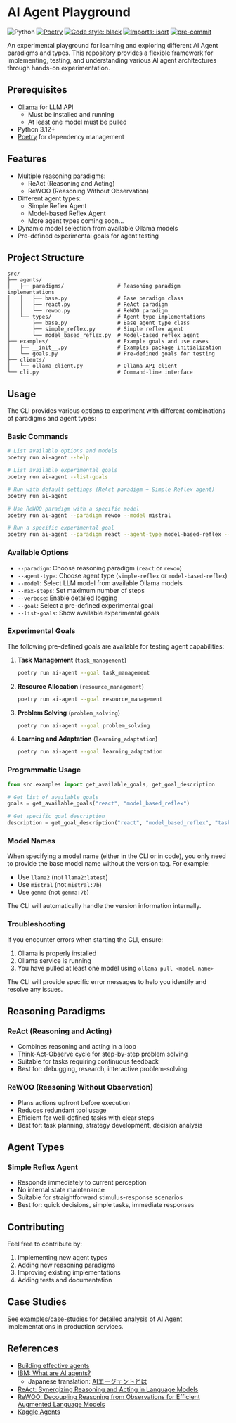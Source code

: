 # AI Agent Playground

![Python](https://img.shields.io/badge/python-3.12-blue)
[![Poetry](https://img.shields.io/endpoint?url=https://python-poetry.org/badge/v0.json)](https://python-poetry.org/)
[![Code style: black](https://img.shields.io/badge/code%20style-black-000000.svg)](https://github.com/psf/black)
[![Imports: isort](https://img.shields.io/badge/%20imports-isort-%231674b1?style=flat&labelColor=ef8336)](https://pycqa.github.io/isort/)
[![pre-commit](https://img.shields.io/badge/pre--commit-enabled-brightgreen?logo=pre-commit&logoColor=white)](https://github.com/pre-commit/pre-commit)

An experimental playground for learning and exploring different AI Agent paradigms and types. This repository provides a flexible framework for implementing, testing, and understanding various AI agent architectures through hands-on experimentation.

## Prerequisites

- [Ollama](https://ollama.com/) for LLM API
  - Must be installed and running
  - At least one model must be pulled
- Python 3.12+
- [Poetry](https://python-poetry.org/) for dependency management

## Features

- Multiple reasoning paradigms:
  - ReAct (Reasoning and Acting)
  - ReWOO (Reasoning Without Observation)
- Different agent types:
  - Simple Reflex Agent
  - Model-based Reflex Agent
  - More agent types coming soon...
- Dynamic model selection from available Ollama models
- Pre-defined experimental goals for agent testing

## Project Structure

```
src/
├── agents/
│   ├── paradigms/                 # Reasoning paradigm implementations
│   │   ├── base.py                # Base paradigm class
│   │   ├── react.py               # ReAct paradigm
│   │   └── rewoo.py               # ReWOO paradigm
│   └── types/                     # Agent type implementations
│       ├── base.py                # Base agent type class
│       ├── simple_reflex.py       # Simple reflex agent
│       └── model_based_reflex.py  # Model-based reflex agent
├── examples/                      # Example goals and use cases
│   ├── __init__.py                # Examples package initialization
│   └── goals.py                   # Pre-defined goals for testing
├── clients/
│   └── ollama_client.py           # Ollama API client
└── cli.py                         # Command-line interface
```

## Usage

The CLI provides various options to experiment with different combinations of paradigms and agent types:

### Basic Commands

```bash
# List available options and models
poetry run ai-agent --help

# List available experimental goals
poetry run ai-agent --list-goals

# Run with default settings (ReAct paradigm + Simple Reflex agent)
poetry run ai-agent

# Use ReWOO paradigm with a specific model
poetry run ai-agent --paradigm rewoo --model mistral

# Run a specific experimental goal
poetry run ai-agent --paradigm react --agent-type model-based-reflex --goal task_management
```

### Available Options
- `--paradigm`: Choose reasoning paradigm (`react` or `rewoo`)
- `--agent-type`: Choose agent type (`simple-reflex` or `model-based-reflex`)
- `--model`: Select LLM model from available Ollama models
- `--max-steps`: Set maximum number of steps
- `--verbose`: Enable detailed logging
- `--goal`: Select a pre-defined experimental goal
- `--list-goals`: Show available experimental goals

### Experimental Goals

The following pre-defined goals are available for testing agent capabilities:

1. **Task Management** (`task_management`)
   ```bash
   poetry run ai-agent --goal task_management
   ```

2. **Resource Allocation** (`resource_management`)
   ```bash
   poetry run ai-agent --goal resource_management
   ```

3. **Problem Solving** (`problem_solving`)
   ```bash
   poetry run ai-agent --goal problem_solving
   ```

4. **Learning and Adaptation** (`learning_adaptation`)
   ```bash
   poetry run ai-agent --goal learning_adaptation
   ```

### Programmatic Usage

```python
from src.examples import get_available_goals, get_goal_description

# Get list of available goals
goals = get_available_goals("react", "model_based_reflex")

# Get specific goal description
description = get_goal_description("react", "model_based_reflex", "task_management")
```

### Model Names

When specifying a model name (either in the CLI or in code), you only need to provide the base model name without the version tag. For example:
- Use `llama2` (not `llama2:latest`)
- Use `mistral` (not `mistral:7b`)
- Use `gemma` (not `gemma:7b`)

The CLI will automatically handle the version information internally.

### Troubleshooting

If you encounter errors when starting the CLI, ensure:
1. Ollama is properly installed
2. Ollama service is running
3. You have pulled at least one model using `ollama pull <model-name>`

The CLI will provide specific error messages to help you identify and resolve any issues.

## Reasoning Paradigms

### ReAct (Reasoning and Acting)
- Combines reasoning and acting in a loop
- Think-Act-Observe cycle for step-by-step problem solving
- Suitable for tasks requiring continuous feedback
- Best for: debugging, research, interactive problem-solving

### ReWOO (Reasoning Without Observation)
- Plans actions upfront before execution
- Reduces redundant tool usage
- Efficient for well-defined tasks with clear steps
- Best for: task planning, strategy development, decision analysis

## Agent Types

### Simple Reflex Agent
- Responds immediately to current perception
- No internal state maintenance
- Suitable for straightforward stimulus-response scenarios
- Best for: quick decisions, simple tasks, immediate responses

## Contributing

Feel free to contribute by:
1. Implementing new agent types
2. Adding new reasoning paradigms
3. Improving existing implementations
4. Adding tests and documentation

## Case Studies

See [examples/case-studies](examples/case-studies) for detailed analysis of AI Agent implementations in production services.

## References

- [Building effective agents](https://www.anthropic.com/research/building-effective-agents)
- [IBM: What are AI agents?](https://www.ibm.com/think/topics/ai-agents)
  - Japanese translation: [AIエージェントとは](https://www.ibm.com/jp-ja/think/topics/ai-agents)
- [ReAct: Synergizing Reasoning and Acting in Language Models](https://arxiv.org/abs/2210.03629)
- [ReWOO: Decoupling Reasoning from Observations for Efficient Augmented Language Models](https://arxiv.org/abs/2305.18323)
- [Kaggle Agents](https://www.kaggle.com/whitepaper-agents)

